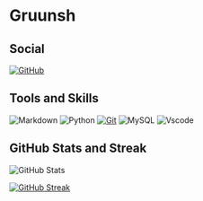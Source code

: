 # Gruunsh

## Social
[![GitHub](https://img.shields.io/badge/GitHub-000?style=for-the-badge&logo=github&logoColor=30A3DC)](https://docs.github.com/Gruunsh)

## Tools and Skills

![Markdown](https://img.shields.io/badge/Markdown-000?style=for-the-badge&logo=markdown)
![Python](https://img.shields.io/badge/python-00000F?style=for-the-badge&logo=python&logoColor=ffdd54)
[![Git](https://img.shields.io/badge/Git-000?style=for-the-badge&logo=git&logoColor=E94D5F)](https://git-scm.com/doc)
![MySQL](https://img.shields.io/badge/MySQL-00000F?style=for-the-badge&logo=mysql&logoColor=white)
![Vscode](https://img.shields.io/badge/Vscode-00000F?style=for-the-badge&logo=visual-studio-code&logoColor=white)

## GitHub Stats and Streak
![GitHub Stats](https://github-readme-stats.vercel.app/api?username=Gruunsh&theme=transparent&bg_color=000&border_color=30A3DC&show_icons=true&icon_color=30A3DC&title_color=E94D5F&text_color=FFF)

[![GitHub Streak](https://streak-stats.demolab.com/?user=Gruunsh&theme=bear&background=000&border=30A3DC&dates=FFF)](https://git.io/streak-stats)
